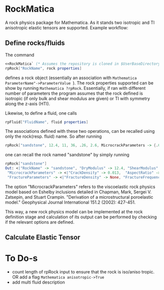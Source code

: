 # RockMatica
A rock physics package for Mathematica. As it stands two isotropic and TI anisotropic elastic tensors are supported. Example workflow:

## Define rocks/fluids
The command 

```Mathematica 
<<RockMatica` (* Assumes the repository is cloned in $UserBaseDirectory/RockMatica *)
rpRock["RockName", rock properties]
```
defines a rock object (essentially an association with ```Mathematica ParameterName"->ParameterValue ```). The rock properties supported can be show by running ```Mathematica ?rpRock```. Essentially, if ran with different number of parameters the program assumes that the rock defined is isotropic (if only bulk and shear modulus are given) or TI with symmetry along the z-axis (HTI).

Likewise, to define a fluid, one calls
```Mathematica 
rpFluid["FluidName", fluid properties]
```
The associations defined with these two operations, can be recalled using only the rock(resp. fluid) name. So after running
```Mathematica
rpRock["sandstone", 12.4, 11, 36, .26, 2.6, MicrocrackParameters -> {.013, 10^-5, 1}]
```
one can recall the rock named "sandstone" by simply running

```Mathematica
rpRock["sandstone"]
Out: <|"RockName" -> "sandstone", "DryModulus" -> 12.4, "ShearModulus" -> 11., "MineralModulus" -> 36., "Porosity" -> 0.26, "MineralDensity" -> 2.6, 
 "MicrocrackParameters" -> <|"CrackDensity" -> 0.013,  "AspectRatio" -> 0.00001, "ReferenceFrequency" -> 1.|>, 
 "FractureParameters" -> <|"FractureDensity" -> None, "FractureFrequencyRatio" -> None|>|>
```

The option "MicrocrackParameters" refers to the viscoelastic rock physics model based on Eshelby inclusions detailed in Chapman, Mark, Sergei V. Zatsepin, and Stuart Crampin. "Derivation of a microstructural poroelastic model." Geophysical Journal International 151.2 (2002): 427-451.

This way, a new rock physics model can be implemented at the rock definition stage and calculation of its output can be performed by checking if the relevant options are defined.


## Calculate Elastic Tensor


# To Do-s
- count length of rpRock input to ensure that the rock is iso/aniso tropic. OR add a flag ```Mathematica anisotropic->True```
- add multi fluid description

